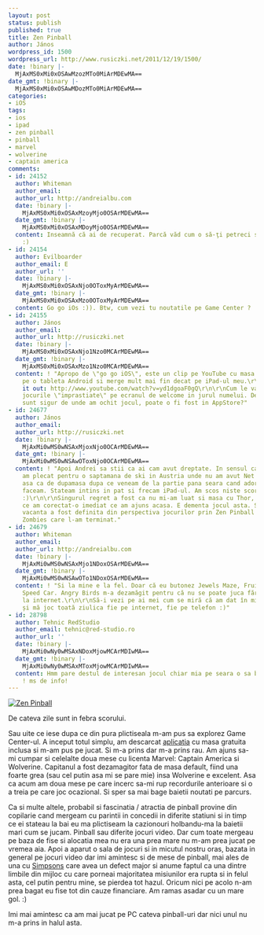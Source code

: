 ```yaml
---
layout: post
status: publish
published: true
title: Zen Pinball
author: János
wordpress_id: 1500
wordpress_url: http://www.rusiczki.net/2011/12/19/1500/
date: !binary |-
  MjAxMS0xMi0xOSAwMzozMTo0MiArMDEwMA==
date_gmt: !binary |-
  MjAxMS0xMi0xOSAwMDozMTo0MiArMDEwMA==
categories:
- iOS
tags:
- ios
- ipad
- zen pinball
- pinball
- marvel
- wolverine
- captain america
comments:
- id: 24152
  author: Whiteman
  author_email: 
  author_url: http://andreialbu.com
  date: !binary |-
    MjAxMS0xMi0xOSAxMzoyMjo0OSArMDEwMA==
  date_gmt: !binary |-
    MjAxMS0xMi0xOSAxMDoyMjo0OSArMDEwMA==
  content: Inseamnă că ai de recuperat. Parcă văd cum o să-ţi petreci sărbătorile
    :)
- id: 24154
  author: Evilboarder
  author_email: E
  author_url: ''
  date: !binary |-
    MjAxMS0xMi0xOSAxNjo0OToxMyArMDEwMA==
  date_gmt: !binary |-
    MjAxMS0xMi0xOSAxMzo0OToxMyArMDEwMA==
  content: Go go iOs :)). Btw, cum vezi tu noutatile pe Game Center ?
- id: 24155
  author: János
  author_email: 
  author_url: http://rusiczki.net
  date: !binary |-
    MjAxMS0xMi0xOSAxNjo1Nzo0MCArMDEwMA==
  date_gmt: !binary |-
    MjAxMS0xMi0xOSAxMzo1Nzo0MCArMDEwMA==
  content: ! "Apropo de \"go go iOS\", este un clip pe YouTube cu masa Wolverine ruland
    pe o tableta Android si merge mult mai fin decat pe iPad-ul meu.\r\n\r\nCheck
    it out: http://www.youtube.com/watch?v=yd1dgoaF0gQ\r\n\r\nCum le vad? Imi apar
    jocurile \"imprastiate\" pe ecranul de welcome in jurul numelui. De fapt nu mai
    sunt sigur de unde am ochit jocul, poate o fi fost in AppStore?"
- id: 24677
  author: János
  author_email: 
  author_url: http://rusiczki.net
  date: !binary |-
    MjAxMi0wMS0wNSAxMjoxNjo0OCArMDEwMA==
  date_gmt: !binary |-
    MjAxMi0wMS0wNSAwOToxNjo0OCArMDEwMA==
  content: ! "Apoi Andrei sa stii ca ai cam avut dreptate. In sensul ca dupa Craciun
    am plecat pentru o saptamana de ski in Austria unde nu am avut Net la pensiune
    asa ca de dupamasa dupa ce veneam de la partie pana seara cand adormeam cam asta
    faceam. Stateam intins in pat si frecam iPad-ul. Am scos niste scoruri de vis...
    :)\r\n\r\nSingurul regret a fost ca nu mi-am luat si masa cu Thor, o omisiune
    ce am corectat-o imediat ce am ajuns acasa. E dementa jocul asta. Serios! Hehe.\r\n\r\nAsadar
    vacanta a fost definita din perspectiva jocurilor prin Zen Pinball si Plants vs.
    Zombies care l-am terminat."
- id: 24679
  author: Whiteman
  author_email: 
  author_url: http://andreialbu.com
  date: !binary |-
    MjAxMi0wMS0wNSAxMjo1NDoxOSArMDEwMA==
  date_gmt: !binary |-
    MjAxMi0wMS0wNSAwOTo1NDoxOSArMDEwMA==
  content: ! "Si la mine e la fel. Doar că eu butonez Jewels Maze, Fruit Ninja si
    Speed Car. Angry Birds m-a dezamăgit pentru că nu se poate juca fără conexiune
    la internet.\r\n\r\nSă-i vezi pe ai mei cum se miră că am dat în mintea copiilor
    și mă joc toată ziulica fie pe internet, fie pe telefon :)"
- id: 28798
  author: Tehnic RedStudio
  author_email: tehnic@red-studio.ro
  author_url: ''
  date: !binary |-
    MjAxMi0wNy0wMSAxNDoxMjowMCArMDIwMA==
  date_gmt: !binary |-
    MjAxMi0wNy0wMSAxMToxMjowMCArMDIwMA==
  content: Hmm pare destul de interesan jocul chiar mia pe seara o sa bag la testari
    ! ms de info!
---
```

<p><a href="http://www.rusiczki.net/wp-content/uploads/2011/12/20111219-023235.jpg"><img src="http://www.rusiczki.net/wp-content/uploads/2011/12/20111219-023235.jpg" alt="Zen Pinball" class="alignnone size-full" /></a></p>
<p>De cateva zile sunt in febra scorului.</p>
<p>Sau uite ce iese dupa ce din pura plictiseala m-am pus sa explorez Game Center-ul. A inceput totul simplu, am descarcat <a href="http://itunes.apple.com/us/app/zen-pinball/id465694275?mt=8">aplicatia</a> cu masa gratuita inclusa si m-am pus pe jucat. Si m-a prins dar m-a prins rau. Am ajuns sa-mi cumpar si celelalte doua mese cu licenta Marvel: Captain America si Wolverine. Capitanul a fost dezamagitor fata de masa default, fiind una foarte grea (sau cel putin asa mi se pare mie) insa Wolverine e excelent. Asa ca acum am doua mese pe care incerc sa-mi rup recordurile anterioare si o a treia pe care joc ocazional. Si sper sa mai bage baietii noutati pe parcurs.</p>
<p>Ca si multe altele, probabil si fascinatia / atractia de pinball provine din copilarie cand mergeam cu parintii in concedii in diferite statiuni si in timp ce ei stateau la bai eu ma plictiseam la cazionouri holbandu-ma la baietii mari cum se jucam. Pinball sau diferite jocuri video. Dar cum toate mergeau pe baza de fise si alocatia mea nu era una prea mare nu m-am prea jucat pe vremea aia. Apoi a aparut o sala de jocuri si in micutul nostru oras, bazata in general pe jocuri video dar imi amintesc si de mese de pinball, mai ales de una cu <a href="http://pinside.com/pinball/archive/simpsons">Simpsons</a> care avea un defect major si anume faptul ca una dintre limbile din mijloc cu care porneai majoritatea misiunilor era rupta si in felul asta, cel putin pentru mine, se pierdea tot hazul. Oricum nici pe acolo n-am prea bagat eu fise tot din cauze financiare. Am ramas asadar cu un mare gol. :)</p>
<p>Imi mai amintesc ca am mai jucat pe PC cateva pinball-uri dar nici unul nu m-a prins in halul asta.</p>
